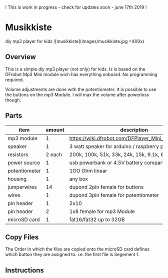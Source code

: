 ! This is work in progress - check for updates soon - june 17th 2019 !

# Musikkiste
diy mp3 player for kids
![musikkiste](images/musikkiste.jpg =400x)
## Overview
This is a simple diy mp3 player (not only) for kids. Is is based on the DFrobot Mp3 Mini module wich has everything onboard. No programming required. 

Volume adjustments are done with the potentiometer. It is possible to use the buttons on the mp3 Module. I will max the volume after powerloss though. 


## Parts

|item           |amount       |description|
|---            |---          |---|
|mp3 module     |1            |https://wiki.dfrobot.com/DFPlayer_Mini_SKU_DFR0299  |
|speaker        |1            |3 watt speaker for arduino / raspberry pi           |
|resistors      |2 each       |200k, 100k, 51k, 33k, 24k, 15k, 9.1k, 6.2k, 3k      |
|power source   |1            |usb powerbank or 4.5V battery compartment           |
|potentiometer  |1            |1OO Ohm linear                                      |
|housing        |1            |any box                                             |
|jumperwires    |14           |dupond 2pin female for buttons                      |
|wires          |1            |dupond 3pin female for potentiometer                | 
|pin header     |1            |2x10                                                |
|pin header     |2            |1x8 female for mp3 Module                           |
|microSD card   |1            |fat16/fat32 up to 32GB                              |



## Copy Files
The Order in which the files are copied onto the microSD card defines which button they are assigned to. i.e. the first file is Segement 1.

## Instructions
